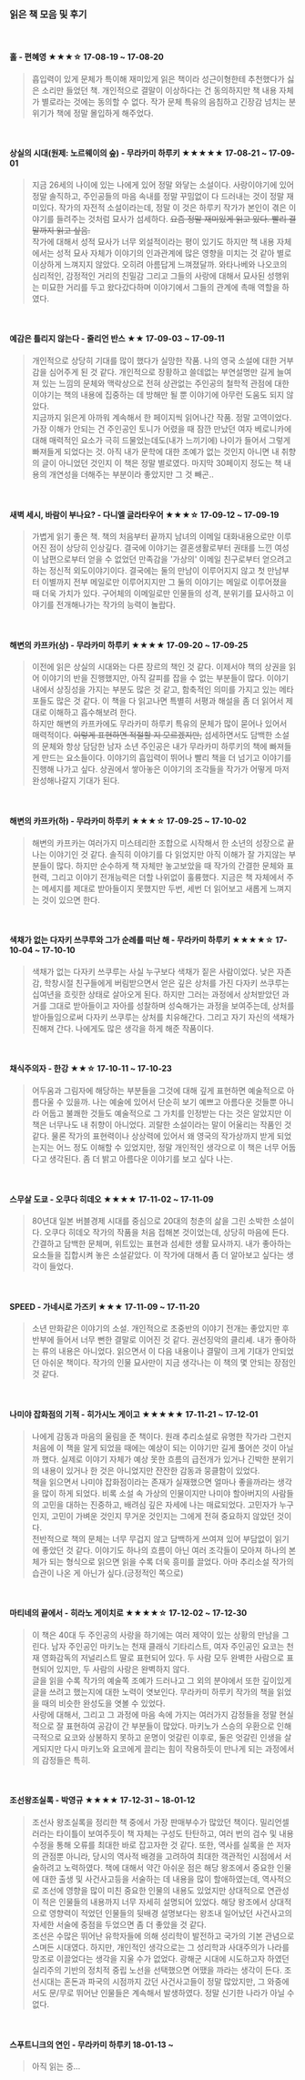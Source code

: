 ### 읽은 책 모음 및 후기  
  
</br>  
  
#### 홀 - 편혜영 ★★★☆ 17-08-19 ~ 17-08-20  
> 흡입력이 있게 문체가 특이해 재미있게 읽은 책이라 성근이형한테 추천했다가 싫은 소리만 들었던 책. 개인적으로 결말이 이상하다는 건 동의하지만 책 내용 자체가 별로라는 것에는 동의할 수 없다. 작가 문체 특유의 음침하고 긴장감 넘치는 분위기가 책에 정말 몰입하게 해주었다.
  
</br>  
  
#### 상실의 시대(원제: 노르웨이의 숲) - 무라카미 하루키 ★★★★★ 17-08-21 ~ 17-09-01  
> 지금 26세의 나이에 있는 나에게 있어 정말 와닿는 소설이다. 사랑이야기에 있어 정말 솔직하고, 주인공들의 마음 속내를 정말 꾸밈없이 다 드러내는 것이 정말 재미있다. 작가의 자전적 소설이라는데, 정말 이 것은 하루키 작가가 본인이 겪은 이야기를 들려주는 것처럼 묘사가 섬세하다. <del>요즘 정말 재미있게 읽고 있다. 빨리 결말까지 읽고 싶음.</del> </br> 작가에 대해서 성적 묘사가 너무 외설적이라는 평이 있기도 하지만 책 내용 자체에서는 성적 묘사 자체가 이야기의 인과관계에 많은 영향을 미치는 것 같아 별로 이상하게 느껴지지 않았다. 오히려 아름답게 느껴졌달까. 와타나베와 나오코의 심리적인, 감정적인 거리의 친밀감 그리고 그들의 사랑에 대해서 묘사된 성행위는 미묘한 거리를 두고 왔다갔다하며 이야기에서 그들의 관계에 촉매 역할을 하였다.  
  
</br>  
  
#### 예감은 틀리지 않는다 - 줄리언 반스 ★★ 17-09-03 ~ 17-09-11 
> 개인적으로 상당히 기대를 많이 했다가 실망한 작품. 나의 영국 소설에 대한 거부감을 심어주게 된 것 같다. 개인적으로 장황하고 쓸데없는 부연설명만 길게 늘여져 있는 느낌의 문체와 맥락상으로 전혀 상관없는 주인공의 철학적 관점에 대한 이야기는 책의 내용에 집중하는 데 방해만 될 뿐 이야기에 아무런 도움도 되지  않았다. </br> 지금까지 읽은게 아까워 계속해서 한 페이지씩 읽어나간 작품. 정말 고역이었다. 가장 이해가 안되는 건 주인공인 토니가 어렸을 때 잠깐 만났던 여자 베로니카에 대해 매력적인 요소가 극히 드물었는데도(내가 느끼기에) 나이가 들어서 그렇게 빠져들게 되었다는 것. 아직 내가 문학에 대한 조예가 없는 것인지 아니면 내 취향의 글이 아니었던 것인지 이 책은 정말 별로였다. 마지막 30페이지 정도는 책 내용의 개연성을 더해주는 부분이라 좋았지만 그 것 빼곤..  
  
</br>  
  
#### 새벽 세시, 바람이 부나요? - 다니엘 글라타우어 ★★★☆ 17-09-12 ~ 17-09-19  
> 가볍게 읽기 좋은 책. 책의 처음부터 끝까지 남녀의 이메일 대화내용으로만 이루어진 점이 상당히 인상깊다. 결국에 이야기는 결혼생활로부터 권태를 느낀 여성이 남편으로부터 얻을 수 없었던 만족감을 '가상의' 이메일 친구로부터 얻으려고하는 정신적 외도이야기이다. 결국에는 둘의 만남이 이루어지지 않고 첫 만남부터 이별까지 전부 메일로만 이루어지지만 그 둘의 이야기는 메일로 이루어졌을 때 더욱 가치가 있다. 구어체의 이메일로만 인물들의 성격, 분위기를 묘사하고 이야기를 전개해나가는 작가의 능력이 놀랍다.  
  
</br>  
  
#### 해변의 카프카(상) - 무라카미 하루키 ★★★★ 17-09-20 ~ 17-09-25 

> 이전에 읽은 상실의 시대와는 다른 장르의 책인 것 같다. 이제서야 책의 상권을 읽어 이야기의 반을 진행했지만, 아직 갈피를 잡을 수 없는 부분들이 많다. 이야기 내에서 상징성을 가지는 부분도 많은 것 같고, 함축적인 의미를 가지고 있는 메타포들도 많은 것 같다. 이 책을 다 읽고나면 특별히 서평과 해설을 좀 더 읽어서 제대로 이해하고 흡수해보려 한다. </br> 하지만 해변의 카프카에도 무라카미 하루키 특유의 문체가 많이 묻어나 있어서 매력적이다. <del>이렇게 표현하면 적절할 지 모르겠지만,</del> 섬세하면서도 담백한 소설의 문체와 항상 담담한 남자 소년 주인공은 내가 무라카미 하루키의 책에 빠져들게 만드는 요소들이다. 이야기의 흡입력이 뛰어나 빨리 책을 더 넘기고 이야기를 진행해 나가고 싶다. 상권에서 쌓아놓은 이야기의 조각들을 작가가 어떻게 마저 완성해나갈지 기대가 된다.  
  
</br>  
  
#### 해변의 카프카(하) - 무라카미 하루키 ★★★☆ 17-09-25 ~ 17-10-02 
  
> 해변의 카프카는 여러가지 미스테리한 조합으로 시작해서 한 소년의 성장으로 끝나는 이야기인 것 같다. 솔직히 이야기를 다 읽었지만 아직 이해가 잘 가지않는 부분들이 많다. 하지만 순수하게 책 자체만 놓고보았을 때 작가의 간결한 문체와 표현력, 그리고 이야기 전개능력은 더할 나위없이 훌륭했다. 지금은 책 자체에서 주는 메세지를 제대로 받아들이지 못했지만 두번, 세번 더 읽어보고 새롭게 느껴지는 것이 있으면 한다.  
  
</br>  
  
#### 색채가 없는 다자키 쓰쿠루와 그가 순례를 떠난 해 - 무라카미 하루키 ★★★★☆ 17-10-04 ~ 17-10-10  
  
> 색채가 없는 다자키 쓰쿠루는 사실 누구보다 색채가 짙은 사람이었다. 낮은 자존감, 학창시절 친구들에게 버림받으면서 얻은 깊은 상처를 가진 다자키 쓰쿠루는 십여년을 흐릿한 상태로 살아오게 된다. 하지만 그러는 과정에서 상처받았던 과거를 그대로 받아들이고 자아를 성찰하며 성숙해가는 과정을 보여주는데, 상처를 받아들임으로써 다자키 쓰쿠루는 상처를 치유해간다. 그리고 자기 자신의 색채가 진해져 간다. 나에게도 많은 생각을 하게 해준 작품이다.  
  
</br>  
  
#### 채식주의자 - 한강 ★★☆ 17-10-11 ~ 17-10-23 
  
> 어두움과 그림자에 해당하는 부분들을 그것에 대해 깊게 표현하면 예술적으로 아름다울 수 있을까. 나는 예술에 있어서 단순히 보기 예쁘고 아름다운 것들뿐 아니라 어둡고 불쾌한 것들도 예술적으로 그 가치를 인정받는 다는 것은 알았지만 이 책은 너무나도 내 취향이 아니었다. 괴랄한 소설이라는 말이 어울리는 작품인 것 같다. 물론 작가의 표현력이나 상상력에 있어서 왜 영국의 작가상까지 받게 되었는지는 어느 정도 이해할 수 있었지만, 정말 개인적인 생각으로 이 책은 너무 어둡다고 생각된다. 좀 더 밝고 아름다운 이야기를 보고 싶다 나는.  
  
<br>  
  
#### 스무살 도쿄 - 오쿠다 히데오 ★★★★ 17-11-02 ~ 17-11-09  
  
> 80년대 일본 버블경제 시대를 중심으로 20대의 청춘의 삶을 그린 소박한 소설이다. 오쿠다 히데오 작가의 작품을 처음 접해본 것이었는데, 상당히 마음에 든다. 간결하고 담백한 문체며, 위트있는 표현과 섬세한 생활 묘사까지. 내가 좋아하는 요소들을 집합시켜 놓은 소설같았다. 이 작가에 대해서 좀 더 알아보고 싶다는 생각이 들었다.  
  
<br>

#### SPEED - 가네시로 가즈키 ★★★ 17-11-09 ~ 17-11-20 
  
> 소년 만화같은 이야기의 소설. 개인적으로 초중반의 이야기 전개는 좋았지만 후반부에 들어서 너무 뻔한 결말로 이어진 것 같다. 권선징악의 클리셰. 내가 좋아하는 류의 내용은 아니었다. 읽으면서 이 다음 내용이나 결말이 크게 기대가 안되었던 아쉬운 책이다. 작가의 인물 묘사만이 지금 생각나는 이 책의 몇 안되는 장점인 것 같다.  
  
<br>  
  
#### 나미야 잡화점의 기적 - 히가시노 게이고 ★★★★★ 17-11-21 ~ 17-12-01  
  
> 나에게 감동과 마음의 울림을 준 책이다. 원래 추리소설로 유명한 작가라 그런지 처음에 이 책을 알게 되었을 때에는 예상이 되는 이야기만 길게 풀어쓴 것이 아닐까 했다. 실제로 이야기 자체가 예상 못한 흐름의 급전개가 있거나 긴박한 분위기의 내용이 있거나 한 것은 아니었지만 잔잔한 감동과 뭉클함이 있었다. </br>책을 읽으면서 나미야 잡화점이라는 존재가 실재했으면 얼마나 좋을까라는 생각을 많이 하게 되었다. 비록 소설 속 가상의 인물이지만 나미야 할아버지의 사람들의 고민을 대하는 진중하고, 배려심 깊은 자세에 나는 매료되었다. 고민자가 누구인지, 고민이 가벼운 것인지 무거운 것인지는 그에게 전혀 중요하지 않았던 것이다.</br>전반적으로 책의 문체는 너무 무겁지 않고 담백하게 쓰여져 있어 부담없이 읽기에 좋았던 것 같다. 이야기도 하나의 흐름이 아닌 여러 조각들이 모아져 하나의 본체가 되는 형식으로 읽으면 읽을 수록 더욱 흥미를 끌었다. 아마 추리소설 작가의 습관이 나온 게 아닌가 싶다.(긍정적인 쪽으로)  
  
</br>  
  
#### 마티네의 끝에서 - 히라노 게이치로 ★★★★☆ 17-12-02 ~ 17-12-30  
  
> 이 책은 40대 두 주인공의 사랑을 하기에는 여러 제약이 있는 상황의 만남을 그린다. 남자 주인공인 마키노는 천재 클래식 기타리스트, 여자 주인공인 요코는 천재 영화감독의 저널리스트 딸로 표현되어 있다. 두 사람 모두 완벽한 사람으로 표현되어 있지만, 두 사람의 사랑은 완벽하지 않다.</br>글을 읽을 수록 작가의 예술쪽 조예가 드러나고 그 외의 분야에서 또한 깊이있게 글을 쓰려고 했는지에 대한 노력이 엿보인다. 무라카미 하루키 작가의 책을 읽었을 때의 비슷한 완성도을 엿볼 수 있었다.</br>사랑에 대해서, 그리고 그 과정에 마음 속에 가지는 여러가지 감정들을 정말 현실적으로 잘 표현하여 공감이 간 부분들이 많았다. 마키노가 스승의 우환으로 인해 극적으로 요코와 상봉하지 못하고 운명이 엇갈린 이후로, 둘은 엇갈린 인생을 살게되지만 다시 마키노와 요코에게 끌리는 힘이 작용하듯이 만나게 되는 과정에서의 감정들은 특히.  
  
</br>  
  
#### 조선왕조실록 - 박영규 ★★★★ 17-12-31 ~ 18-01-12  
  
> 조선사 왕조실록을 정리한 책 중에서 가장 판매부수가 많았던 책이다. 밀리언셀러라는 타이틀이 보여주듯이 책 자체는 구성도 탄탄하고, 여러 번의 검수 및 내용 수정을 통해 오류를 최대한 바로 잡고자한 것 같다. 또한, 역사를 실록을 쓴 저자의 관점뿐 아니라, 당시의 역사적 배경을 고려하여 최대한 객관적인 시점에서 서술하려고 노력하였다. 책에 대해서 약간 아쉬운 점은 해당 왕조에서 중요한 인물에 대한 출생 및 사건사고등을 서술하는 데 내용을 많이 할애하였는데, 역사적으로 조선에 영향을 많이 미친 중요한 인물의 내용도 있었지만 상대적으로 연관성이 적은 인물들의 내용까지 너무 자세히 설명되어 있었다. 해당 왕조에서 상대적으로 영향력이 적었던 인물들의 뒷배경 설명보다는 왕조내 일어났던 사건사고의 자세한 서술에 중점을 두었으면 좀 더 좋았을 것 같다.</br>조선은 수많은 뛰어난 유학자들에 의해 성리학이 발전하고 국가의 기본 관념으로 스며든 시대였다. 하지만, 개인적인 생각으로는 그 성리학과 사대주의가 나라를 망조로 이끌었다는 생각을 지울 수가 없었다. 광해군 시대에 시도하고자 하였던 실리주의 기반의 정치적 중립 노선을 선택했으면 어땠을 까라는 생각이 든다. 조선시대는 혼돈과 파국의 시점까지 갔던 사건사고들이 정말 많았지만, 그 와중에서도 문/무로 뛰어난 인물들은 계속해서 발생하였다. 정말 신기한 나라가 아닐 수 없다.  
  
</br>  
  
#### 스푸트니크의 연인 - 무라카미 하루키 18-01-13 ~  
  
> 아직 읽는 중...  
